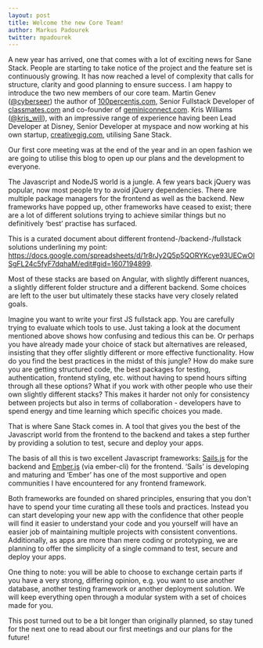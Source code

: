 ```yaml
---
layout: post
title: Welcome the new Core Team!
author: Markus Padourek
twitter: mpadourek
---
```


A new year has arrived, one that comes with a lot of exciting news for Sane Stack. People are starting to take notice of the project and the feature set is continuously growing. It has now reached a level of complexity that calls for structure, clarity and good planning to ensure success. I am happy to introduce the two new members of our core team. Martin Genev ([@cyberseer](https://twitter.com/cyberseer)) the author of <a href="http://www.100percentjs.com/">100percentjs.com</a>, Senior Fullstack Developer of <a href="http://classmates.com">classmates.com</a> and co-founder of <a href="http://www.geminiconnect.com/">geminiconnect.com</a>. Kris Williams ([@kris_will](https://twitter.com/kris_will)), with an impressive range of experience having been Lead Developer at Disney, Senior Developer at myspace and now working at his own startup, <a href="http://creativegig.com/">creativegig.com</a>, utilising Sane Stack.

Our first core meeting was at the end of the year and in an open fashion we are going to utilise this blog to open up our plans and the development to everyone.

The Javascript and NodeJS world is a jungle. A few years back jQuery was popular, now most people try to avoid jQuery dependencies. There are multiple package managers for the frontend as well as the backend. New frameworks have popped up, other frameworks have ceased to exist;  there are a lot of different solutions trying to achieve similar things but no definitively ‘best’ practise has surfaced.

This is a curated document about different frontend-/backend-/fullstack solutions underlining my point:  
<a href="https://docs.google.com/spreadsheets/d/1r8rJy2Q5p5QORYKcye93UECwOlSgFL24c5fyF7dqhaM/edit#gid=1607194899">https://docs.google.com/spreadsheets/d/1r8rJy2Q5p5QORYKcye93UECwOlSgFL24c5fyF7dqhaM/edit#gid=1607194899</a>.

Most of these stacks are based on Angular, with slightly different nuances, a slightly different folder structure and a different backend. Some choices are left to the user but ultimately these stacks have very closely related goals.

Imagine you want to write your first JS fullstack app. You are carefully trying to evaluate which tools to use. Just taking a look at the document mentioned above shows how confusing and tedious this can be. Or perhaps you have already made your choice of stack but alternatives are released, insisting that they offer slightly different or more effective functionality. How do you find the best practices in the midst of this jungle? How do make sure you are getting structured code, the best packages for testing, authentication, frontend styling, etc. without having to spend hours sifting through all these options? What if you work with other people who use their own slightly different stacks? This makes it harder not only for consistency between projects but also in terms of collaboration - developers have to spend energy and time learning which specific choices you made.

That is where Sane Stack comes in. A tool that gives you the best of the Javascript world from the frontend to the backend and takes a step further by providing a solution to test, secure and deploy your apps.

The basis of all this is two excellent Javascript frameworks: [Sails.js](http://sailsjs.org/#/) for the backend and [Ember.js](http://emberjs.com/) (via ember-cli) for the frontend. ‘Sails’ is developing and maturing and ‘Ember’ has one of the most supportive and open communities I have encountered for any frontend framework. 

Both frameworks are founded on shared principles, ensuring that you don't have to spend your time curating all these tools and practices. Instead you can start developing your new app with the confidence that other people will find it easier to understand your code and you yourself will have an easier job of maintaining multiple projects with consistent conventions. Additionally, as apps are more than mere coding or prototyping, we are planning to offer the simplicity of a single command to test, secure and deploy your apps.

One thing to note: you will be able to choose to exchange certain parts if you have a very strong, differing opinion, e.g. you want to use another database, another testing framework or another deployment solution. We will keep everything open through a modular system with a set of choices made for you.

This post turned out to be a bit longer than originally planned, so stay tuned for the next one to read about our first meetings and our plans for the future!